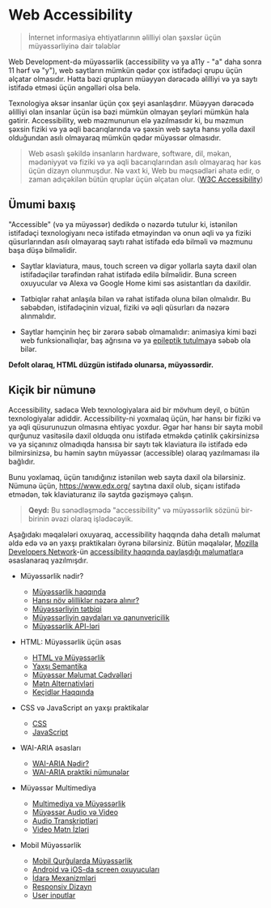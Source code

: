 # Web Accessibility

> İnternet informasiya ehtiyatlarının əlilliyi olan şəxslər
> üçün müyəssərliyinə dair tələblər

Web Development-də müyəssərlik (accessibility və ya a11y - "a" daha sonra 11 hərf və "y"), web saytların mümkün qədər çox istifadəçi qrupu üçün əlçatar olmasıdır. Hətta bəzi qrupların müəyyən dərəcədə əlilliyi və ya saytı istifadə etməsi üçün əngəlləri olsa belə.

Texnologiya əksər insanlar üçün çox şeyi asanlaşdırır. Müəyyən dərəcədə əlilliyi olan insanlar üçün isə bəzi mümkün olmayan şeyləri mümkün hala gətirir. Accessibility, web məzmununun elə yazılmasıdır ki, bu məzmun şəxsin fiziki və ya əqli bacarıqlarında və şəxsin web sayta hansı yolla daxil olduğundan asılı olmayaraq mümkün qədər müyəssər olmasıdır.

> Web əsaslı şəkildə insanların hardware, software, dil, məkan, mədəniyyət və fiziki və ya əqli bacarıqlarından asılı olmayaraq hər kəs üçün dizayn olunmuşdur. Nə vaxt ki, Web bu məqsədləri əhatə edir, o zaman adıçəkilən bütün qruplar üçün əlçatan olur. ([W3C Accessibility](https://www.w3.org/standards/webdesign/accessibility))

## Ümumi baxış

"Accessible" (və ya müyəssər) dedikdə o nəzərdə tutulur ki, istənilən istifadəçi texnologiyanı necə istifadə etməyindən və onun əqli və ya fiziki qüsurlarından asılı olmayaraq saytı rahat istifadə edə bilməli və məzmunu başa düşə bilməlidir.

- Saytlar klaviatura, maus, touch screen və digər yollarla sayta daxil olan istifadəçilər tərəfindən rahat istifadə edilə bilməlidir. Buna screen oxuyucular və Alexa və Google Home kimi səs asistantları da daxildir.

- Tətbiqlər rahat anlaşıla bilən və rahat istifadə oluna bilən olmalıdır. Bu səbəbdən, istifadəçinin vizual, fiziki və əqli qüsurları da nəzərə alınmalıdır.

- Saytlar həmçinin heç bir zərərə səbəb olmamalıdır: animasiya kimi bəzi web funksionallıqlar, baş ağrısına və ya [epileptik tutulma](https://en.wikipedia.org/wiki/Epileptic_seizure)ya səbəb ola bilər.

**Defolt olaraq, HTML düzgün istifadə olunarsa, müyəssərdir.**

## Kiçik bir nümunə

Accessibility, sadəcə Web texnologiyalara aid bir mövhum deyil, o bütün texnologiyalar adiddir. Accessibility-ni yoxmalaq üçün, hər hansı bir fiziki və ya əqli qüsurunuzun olmasına ehtiyac yoxdur. Əgər hər hansı bir sayta mobil qurğunuz vasitəsilə daxil olduqda onu istifadə etməkdə çətinlik çəkirsinizsə və ya siçanınız olmadıqda hansısa bir saytı tək klaviatura ilə istifadə edə bilmirsinizsə, bu həmin saytın müyəssər (accessible) olaraq yazılmaması ilə bağlıdır.

Bunu yoxlamaq, üçün tanıdığınız istənilən web sayta daxil ola bilərsiniz. Nümunə üçün, https://www.edx.org/ saytına daxil olub, siçanı istifadə etmədən, tək klaviaturanız ilə saytda gəzişməyə çalışın.

> **Qeyd:** Bu sənədləşmədə "accessibility" və müyəssərlik sözünü bir-birinin əvəzi olaraq işlədəcəyik.

Aşağıdakı məqalələri oxuyaraq, accessibility haqqında daha detallı məlumat əldə edə və ən yaxşı praktikaları öyrənə bilərsiniz.
Bütün məqalələr, [Mozilla Developers Network](https://developer.mozilla.org/en-US/)-ün [accessibility haqqında paylaşdığı məlumatlar](https://developer.mozilla.org/en-US/docs/Web/Accessibility)a əsaslanaraq yazılmışdır.

- Müyəssərlik nədir?

  - [Müyəssərlik haqqında](muyesserlik-nedir/muyesserlik-haqqinda.md)
  - [Hansı növ əlilliklər nəzərə alınır?](muyesserlik-nedir/elilliyin-novleri.md)
  - [Müyəssərliyin tətbiqi](muyesserlik-nedir/tetbiqi.md)
  - [Müyəssərliyin qaydaları və qanunvericilik](muyesserlik-nedir/qaydalar-ve-qanunvericilik.md)
  - [Müyəssərlik API-ləri](muyesserlik-nedir/apiler.md)

- HTML: Müyəssərlik üçün əsas

  - [HTML və Müyəssərlik](html-ve-muyesserlik/html-ve-muyesserlik.md)
  - [Yaxşı Semantika](html-ve-muyesserlik/yaxshi-semantika.md)
  - [Müyəssər Məlumat Cədvəlləri](html-ve-muyesserlik/melumat-cedvelleri.md)
  - [Mətn Alternativləri](html-ve-muyesserlik/metn-alternativleri.md)
  - [Keçidlər Haqqında](html-ve-muyesserlik/kecidler-haqqinda.md)

- CSS və JavaScript ən yaxşı praktikalar

  - [CSS](css-ve-js-praktikada/css.md)
  - [JavaScript](css-ve-js-praktikada/js.md)

- WAI-ARIA əsasları

  - [WAI-ARIA Nədir?](wai-aria-esaslari/wai-aria-nedir.md)
  - [WAI-ARIA praktiki nümunələr](wai-aria-esaslari/wai-aria-numuneler.md)

- Müyəssər Multimediya

  - [Multimediya və Müyəssərlik](muyesser-multimediya/multimediya-ve-muyesserlik.md)
  - [Müyəssər Audio və Video](muyesser-multimediya/muyesser-audio-ve-video.md)
  - [Audio Transkriptləri](muyesser-multimediya/audio-transkriptleri.md)
  - [Video Mətn İzləri](muyesser-multimediya/video-metn-izleri.md)

- Mobil Müyəssərlik

  - [Mobil Qurğularda Müyəssərlik](mobil-muyesserlik/mobil-qurgularda-muyesserlik.md)
  - [Android və iOS-da screen oxuyucuları](mobil-muyesserlik/screen-oxuyuculari-android-ios.md)
  - [İdarə Mexanizmləri](mobil-muyesserlik/idare-mexanizmleri.md)
  - [Responsiv Dizayn](mobil-muyesserlik/responsiv-dizayn.md)
  - [User inputlar](mobil-muyesserlik/user-inputlar.md)

